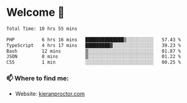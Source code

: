 # Welcome 🦘

<!--START_SECTION:waka-->

```txt
Total Time: 10 hrs 55 mins

PHP          6 hrs 16 mins   ██████████████▒░░░░░░░░░░   57.43 %
TypeScript   4 hrs 17 mins   █████████▓░░░░░░░░░░░░░░░   39.23 %
Bash         12 mins         ▒░░░░░░░░░░░░░░░░░░░░░░░░   01.87 %
JSON         8 mins          ▒░░░░░░░░░░░░░░░░░░░░░░░░   01.22 %
CSS          1 min           ░░░░░░░░░░░░░░░░░░░░░░░░░   00.25 %
```

<!--END_SECTION:waka-->

### 📫 Where to find me:

-   Website: [kieranproctor.com](https://kieranproctor.com/)
